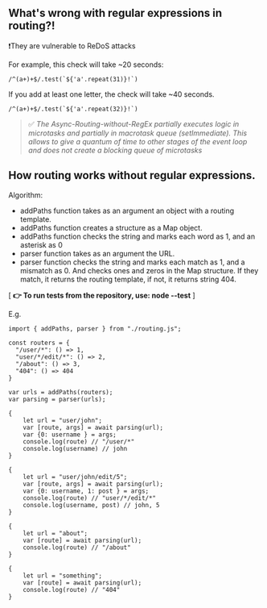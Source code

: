 ## What's wrong with regular expressions in routing?!

❗They are vulnerable to ReDoS attacks

For example, this check will take ~20 seconds:
```
/^(a+)+$/.test(`${'a'.repeat(31)}!`)
```

If you add at least one letter, the check will take ~40 seconds.

```
/^(a+)+$/.test(`${'a'.repeat(32)}!`)
```

> ✅ _The Async-Routing-without-RegEx partially executes logic in microtasks and partially in macrotask queue (setImmediate). This allows to give a quantum of time to other stages of the event loop and does not create a blocking queue of microtasks_

## How routing works without regular expressions.

Algorithm:
- addPaths function takes as an argument an object with a routing template.
- addPaths function creates a structure as a Map object.
- addPaths function checks the string and marks each word as 1, and an asterisk as 0
- parser function takes as an argument the URL.
- parser function checks the string and marks each match as 1, and a mismatch as 0. And checks ones and zeros in the Map structure. If they match, it returns the routing template, if not, it returns string 404.

[ **👉 To run tests from the repository, use: node --test** ]

E.g.

```
import { addPaths, parser } from "./routing.js";

const routers = {
  "/user/*": () => 1,
  "user/*/edit/*": () => 2,
  "/about": () => 3,
  "404": () => 404
}

var urls = addPaths(routers);
var parsing = parser(urls);

{
    let url = "user/john";
    var [route, args] = await parsing(url);
    var {0: username } = args;
    console.log(route) // "/user/*"
    console.log(username) // john
}

{
    let url = "user/john/edit/5";
    var [route, args] = await parsing(url);
    var {0: username, 1: post } = args;
    console.log(route) // "user/*/edit/*"
    console.log(username, post) // john, 5
}

{
    let url = "about";
    var [route] = await parsing(url);
    console.log(route) // "/about"
}

{
    let url = "something";
    var [route] = await parsing(url);
    console.log(route) // "404"
}
```

